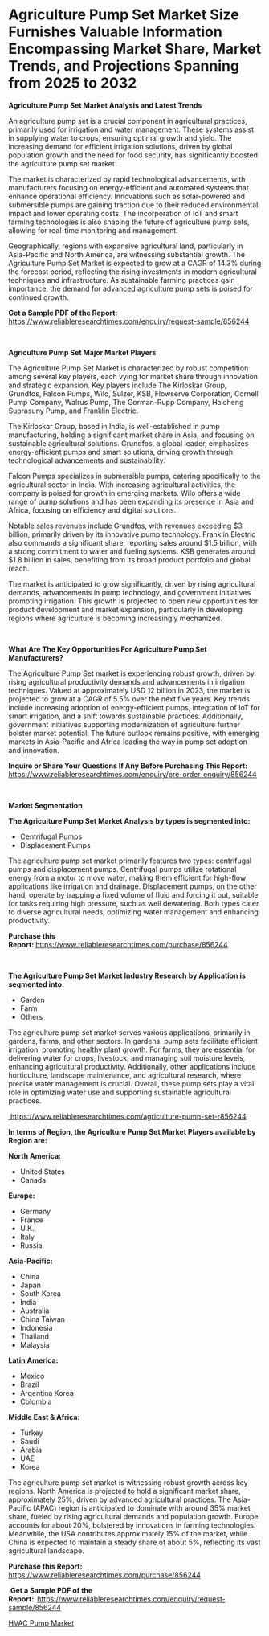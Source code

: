 <p><h1>Agriculture Pump Set Market Size Furnishes Valuable Information Encompassing Market Share, Market Trends, and Projections Spanning from 2025 to 2032</h1></p><p><strong>Agriculture Pump Set Market Analysis and Latest Trends</strong></p>
<p><p>An agriculture pump set is a crucial component in agricultural practices, primarily used for irrigation and water management. These systems assist in supplying water to crops, ensuring optimal growth and yield. The increasing demand for efficient irrigation solutions, driven by global population growth and the need for food security, has significantly boosted the agriculture pump set market.</p><p>The market is characterized by rapid technological advancements, with manufacturers focusing on energy-efficient and automated systems that enhance operational efficiency. Innovations such as solar-powered and submersible pumps are gaining traction due to their reduced environmental impact and lower operating costs. The incorporation of IoT and smart farming technologies is also shaping the future of agriculture pump sets, allowing for real-time monitoring and management.</p><p>Geographically, regions with expansive agricultural land, particularly in Asia-Pacific and North America, are witnessing substantial growth. The Agriculture Pump Set Market is expected to grow at a CAGR of 14.3% during the forecast period, reflecting the rising investments in modern agricultural techniques and infrastructure. As sustainable farming practices gain importance, the demand for advanced agriculture pump sets is poised for continued growth.</p></p>
<p><strong>Get a Sample PDF of the Report:&nbsp;</strong> <a href="https://www.reliableresearchtimes.com/enquiry/request-sample/856244?utm_campaign=2035&utm_medium=2&utm_source=Github&utm_content=ia&utm_term=16022025&utm_id=agriculture-pump-set">https://www.reliableresearchtimes.com/enquiry/request-sample/856244</a></p>
<p>&nbsp;</p>
<p><strong>Agriculture Pump Set Major Market Players</strong></p>
<p><p>The Agriculture Pump Set Market is characterized by robust competition among several key players, each vying for market share through innovation and strategic expansion. Key players include The Kirloskar Group, Grundfos, Falcon Pumps, Wilo, Sulzer, KSB, Flowserve Corporation, Cornell Pump Company, Walrus Pump, The Gorman-Rupp Company, Haicheng Suprasuny Pump, and Franklin Electric.</p><p>The Kirloskar Group, based in India, is well-established in pump manufacturing, holding a significant market share in Asia, and focusing on sustainable agricultural solutions. Grundfos, a global leader, emphasizes energy-efficient pumps and smart solutions, driving growth through technological advancements and sustainability.</p><p>Falcon Pumps specializes in submersible pumps, catering specifically to the agricultural sector in India. With increasing agricultural activities, the company is poised for growth in emerging markets. Wilo offers a wide range of pump solutions and has been expanding its presence in Asia and Africa, focusing on efficiency and digital solutions.</p><p>Notable sales revenues include Grundfos, with revenues exceeding $3 billion, primarily driven by its innovative pump technology. Franklin Electric also commands a significant share, reporting sales around $1.5 billion, with a strong commitment to water and fueling systems. KSB generates around $1.8 billion in sales, benefiting from its broad product portfolio and global reach.</p><p>The market is anticipated to grow significantly, driven by rising agricultural demands, advancements in pump technology, and government initiatives promoting irrigation. This growth is projected to open new opportunities for product development and market expansion, particularly in developing regions where agriculture is becoming increasingly mechanized.</p></p>
<p>&nbsp;</p>
<p><strong>What Are The Key Opportunities For Agriculture Pump Set Manufacturers?</strong></p>
<p><p>The Agriculture Pump Set market is experiencing robust growth, driven by rising agricultural productivity demands and advancements in irrigation techniques. Valued at approximately USD 12 billion in 2023, the market is projected to grow at a CAGR of 5.5% over the next five years. Key trends include increasing adoption of energy-efficient pumps, integration of IoT for smart irrigation, and a shift towards sustainable practices. Additionally, government initiatives supporting modernization of agriculture further bolster market potential. The future outlook remains positive, with emerging markets in Asia-Pacific and Africa leading the way in pump set adoption and innovation.</p></p>
<p><strong>Inquire or Share Your Questions If Any Before Purchasing This Report:</strong> <a href="https://www.reliableresearchtimes.com/enquiry/pre-order-enquiry/856244?utm_campaign=2035&utm_medium=2&utm_source=Github&utm_content=ia&utm_term=16022025&utm_id=agriculture-pump-set">https://www.reliableresearchtimes.com/enquiry/pre-order-enquiry/856244</a></p>
<p>&nbsp;</p>
<p><strong>Market Segmentation</strong></p>
<p><strong>The Agriculture Pump Set Market Analysis by types is segmented into:</strong></p>
<p><ul><li>Centrifugal Pumps</li><li>Displacement Pumps</li></ul></p>
<p><p>The agriculture pump set market primarily features two types: centrifugal pumps and displacement pumps. Centrifugal pumps utilize rotational energy from a motor to move water, making them efficient for high-flow applications like irrigation and drainage. Displacement pumps, on the other hand, operate by trapping a fixed volume of fluid and forcing it out, suitable for tasks requiring high pressure, such as well dewatering. Both types cater to diverse agricultural needs, optimizing water management and enhancing productivity.</p></p>
<p><strong>Purchase this Report:&nbsp;</strong><a href="https://www.reliableresearchtimes.com/purchase/856244?utm_campaign=2035&utm_medium=2&utm_source=Github&utm_content=ia&utm_term=16022025&utm_id=agriculture-pump-set">https://www.reliableresearchtimes.com/purchase/856244</a></p>
<p>&nbsp;</p>
<p><strong>The Agriculture Pump Set Market Industry Research by Application is segmented into:</strong></p>
<p><ul><li>Garden</li><li>Farm</li><li>Others</li></ul></p>
<p><p>The agriculture pump set market serves various applications, primarily in gardens, farms, and other sectors. In gardens, pump sets facilitate efficient irrigation, promoting healthy plant growth. For farms, they are essential for delivering water for crops, livestock, and managing soil moisture levels, enhancing agricultural productivity. Additionally, other applications include horticulture, landscape maintenance, and agricultural research, where precise water management is crucial. Overall, these pump sets play a vital role in optimizing water use and supporting sustainable agricultural practices.</p></p>
<p><a href="https://www.reliableresearchtimes.com/agriculture-pump-set-r856244?utm_campaign=2035&utm_medium=2&utm_source=Github&utm_content=ia&utm_term=16022025&utm_id=agriculture-pump-set">&nbsp;https://www.reliableresearchtimes.com/agriculture-pump-set-r856244</a></p>
<p><strong>In terms of Region, the Agriculture Pump Set Market Players available by Region are:</strong></p>
<p>
    <p> <strong> North America: </strong>
        <ul>
            <li>United States</li>
            <li>Canada</li>
        </ul>
        </p> 
    <p> <strong> Europe: </strong>
        <ul>
            <li>Germany</li>
            <li>France</li>
            <li>U.K.</li>
            <li>Italy</li>
            <li>Russia</li>
        </ul>
        </p> 
    <p> <strong> Asia-Pacific: </strong>
        <ul>
            <li>China</li>
            <li>Japan</li>
            <li>South Korea</li>
            <li>India</li>
            <li>Australia</li>
            <li>China Taiwan</li>
            <li>Indonesia</li>
            <li>Thailand</li>
            <li>Malaysia</li>
        </ul>
        </p> 
    <p> <strong> Latin America: </strong>
        <ul>
            <li>Mexico</li>
            <li>Brazil</li>
            <li>Argentina Korea</li>
            <li>Colombia</li>
        </ul>
        </p> 
    <p> <strong> Middle East & Africa: </strong>
        <ul>
            <li>Turkey</li>
            <li>Saudi</li>
            <li>Arabia</li>
            <li>UAE</li>
            <li>Korea</li>
        </ul>
    </p>
    </p>
<p><p>The agriculture pump set market is witnessing robust growth across key regions. North America is projected to hold a significant market share, approximately 25%, driven by advanced agricultural practices. The Asia-Pacific (APAC) region is anticipated to dominate with around 35% market share, fueled by rising agricultural demands and population growth. Europe accounts for about 20%, bolstered by innovations in farming technologies. Meanwhile, the USA contributes approximately 15% of the market, while China is expected to maintain a steady share of about 5%, reflecting its vast agricultural landscape.</p></p>
<p><strong>Purchase this Report: </strong><a href="https://www.reliableresearchtimes.com/purchase/856244?utm_campaign=2035&utm_medium=2&utm_source=Github&utm_content=ia&utm_term=16022025&utm_id=agriculture-pump-set">https://www.reliableresearchtimes.com/purchase/856244</a></p>
<p>&nbsp;<strong>Get a Sample PDF of the Report:&nbsp;&nbsp;</strong><a href="https://www.reliableresearchtimes.com/enquiry/request-sample/856244?utm_campaign=2035&utm_medium=2&utm_source=Github&utm_content=ia&utm_term=16022025&utm_id=agriculture-pump-set">https://www.reliableresearchtimes.com/enquiry/request-sample/856244</a></p>
<p><strong></strong></p>
<p><p><a href="https://github.com/GenaGaines34/Market-Research-Report-List-1/blob/main/hvac-pump-market.md?utm_campaign=2035&utm_medium=2&utm_source=Github&utm_content=ia&utm_term=16022025&utm_id=agriculture-pump-set">HVAC Pump Market</a></p></p>